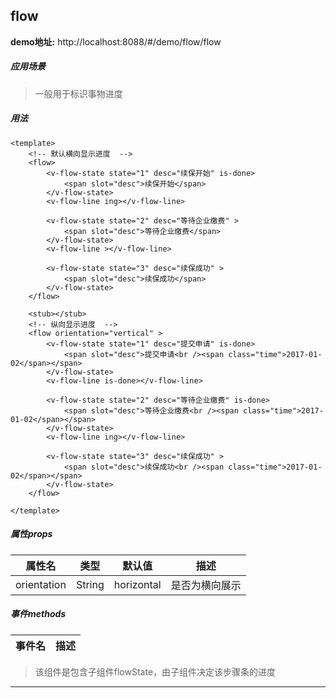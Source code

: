 ## flow

**demo地址:**  http://localhost:8088/#/demo/flow/flow

##### 应用场景
> 一般用于标识事物进度

##### 用法
```
<template>
    <!-- 默认横向显示进度  -->
    <flow>
        <v-flow-state state="1" desc="续保开始" is-done>
            <span slot="desc">续保开始</span>
        </v-flow-state>
        <v-flow-line ing></v-flow-line>

        <v-flow-state state="2" desc="等待企业缴费" >
            <span slot="desc">等待企业缴费</span>
        </v-flow-state>
        <v-flow-line ></v-flow-line>

        <v-flow-state state="3" desc="续保成功" >
            <span slot="desc">续保成功</span>
        </v-flow-state>
    </flow>

    <stub></stub>
    <!-- 纵向显示进度  -->
    <flow orientation="vertical" >
        <v-flow-state state="1" desc="提交申请" is-done>
            <span slot="desc">提交申请<br /><span class="time">2017-01-02</span></span>
        </v-flow-state>
        <v-flow-line is-done></v-flow-line>

        <v-flow-state state="2" desc="等待企业缴费" is-done>
            <span slot="desc">等待企业缴费<br /><span class="time">2017-01-02</span></span>
        </v-flow-state>
        <v-flow-line ing></v-flow-line>

        <v-flow-state state="3" desc="续保成功" >
            <span slot="desc">续保成功<br /><span class="time">2017-01-02</span></span>
        </v-flow-state>
    </flow>
    
</template>

```

##### 属性props
属性名| 类型| 默认值| 描述
---|---|---|---
orientation | String | horizontal | 是否为横向展示

##### 事件methods
事件名|  描述
---|---


> 该组件是包含子组件flowState，由子组件决定该步骤条的进度
---